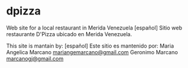# dpizza

Web site for a local restaurant in Merida Venezuela 
[español] Sitio web restaurante D'Pizza ubicado en Merida Venezuela.

This site is mantain by:
[español] Este sitio es mantenido por:
Maria Angelica Marcano mariangemarcano@gmail.com
Geronimo Marcano marcanogj@gmail.com
